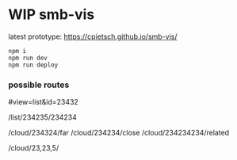 ﻿# WIP smb-vis

latest prototype: https://cpietsch.github.io/smb-vis/

```
npm i
npm run dev
npm run deploy
```

### possible routes

#view=list&id=23432

/list/234235/234234

/cloud/234324/far
/cloud/234234/close
/cloud/234234234/related


/cloud/23,23,5/

